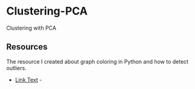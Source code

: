# Clustering-PCA
Clustering with PCA

## Resources
The resource I created about graph coloring in Python and how to detect outliers.
- [Link Text](#sample-section) - 
